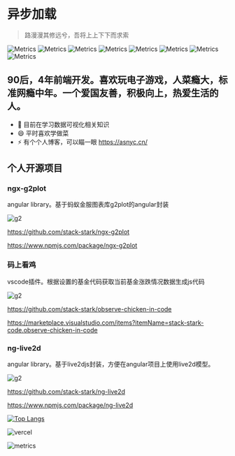 # 异步加载

>路漫漫其修远兮，吾将上上下下而求索


![Metrics](https://img.shields.io/static/v1?label=&message=热爱生活&color=blue)
![Metrics](https://img.shields.io/static/v1?label=&message=积极向上&color=green)
![Metrics](https://img.shields.io/static/v1?label=&message=网瘾少年&color=red)
![Metrics](https://img.shields.io/static/v1?label=&message=黑暗料理探索者&color=yellow)
![Metrics](https://img.shields.io/static/v1?label=&message=韭零后&color=success)
![Metrics](https://img.shields.io/static/v1?label=&message=提瓦特挖掘机&color=ff69b4)
![Metrics](https://img.shields.io/static/v1?label=&message=守望描边大师&color=blueviolet)
![Metrics](https://img.shields.io/static/v1?label=&message=峡谷混子&color=critical)

## 90后，4年前端开发。喜欢玩电子游戏，人菜瘾大，标准网瘾中年。一个爱国友善，积极向上，热爱生活的人。

- 🌱 目前在学习数据可视化相关知识
- 😄 平时喜欢学做菜
- ⚡ 有个个人博客，可以瞄一眼 https://asnyc.cn/


## 个人开源项目

### ngx-g2plot
angular library。基于蚂蚁金服图表库g2plot的angular封装

![g2](https://gw.alipayobjects.com/mdn/rms_d314dd/afts/img/A*sXqrRrEwFRQAAAAAAAAAAABkARQnAQ)

https://github.com/stack-stark/ngx-g2plot

https://www.npmjs.com/package/ngx-g2plot


### 码上看鸡
vscode插件。根据设置的基金代码获取当前基金涨跌情况数据生成js代码

![g2](https://asnyc.cn/assets/images/index/code2.png)

https://github.com/stack-stark/observe-chicken-in-code


https://marketplace.visualstudio.com/items?itemName=stack-stark-code.observe-chicken-in-code


### ng-live2d
angular library。基于live2djs封装，方便在angular项目上使用live2d模型。

![g2](https://asnyc.cn/assets/images/index/2d.png)

https://github.com/stack-stark/ng-live2d

https://www.npmjs.com/package/ng-live2d


[![Top Langs](https://github-readme-stats.vercel.app/api/top-langs/?username=stack-stark)](https://github.com/stack-stark/github-readme-stats)



![vercel](https://github-readme-stats.vercel.app/api?username=stack-stark)



![metrics](https://metrics.lecoq.io/stack-stark?template=classic&base.indepth=false&base.hireable=false&config.timezone=Asia%2FShanghai)

<!-- <div align="center"> <img src="https://activity-graph.herokuapp.com/graph?username=stack-stark&theme=xcode" /> </div> -->



